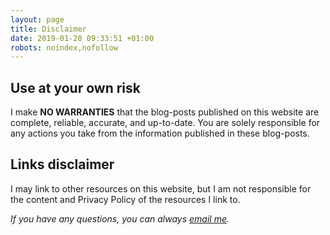 ```yaml
---
layout: page
title: Disclaimer
date: 2019-01-28 09:33:51 +01:00
robots: noindex,nofollow
---
```


<h2>Use at your own risk</h2>

<p>I make <strong>NO WARRANTIES</strong> that the blog-posts published on this website are complete, reliable, accurate, and up-to-date. You are solely responsible for any actions you take from the information published in these blog-posts.</p>

<h2>Links disclaimer</h2>

<p>I may link to other resources on this website, but I am not responsible for the content and Privacy Policy of the resources I link to.</p>

<p><em>If you have any questions, you can always <a href="mailto:dmytro.kryvokhyzha@evobio.eu">email me</a>.</em></p>

